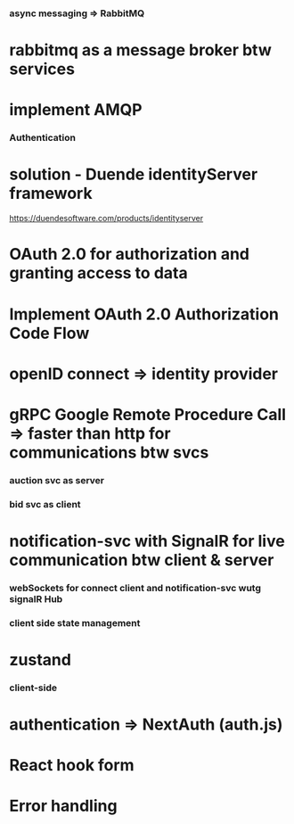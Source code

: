 ### async messaging => RabbitMQ

# rabbitmq as a message broker btw services

# implement AMQP

### Authentication

# solution - Duende identityServer framework

https://duendesoftware.com/products/identityserver

# OAuth 2.0 for authorization and granting access to data

# Implement OAuth 2.0 Authorization Code Flow

# openID connect => identity provider

# gRPC Google Remote Procedure Call => faster than http for communications btw svcs

### auction svc as server

### bid svc as client

# notification-svc with SignalR for live communication btw client & server

### webSockets for connect client and notification-svc wutg signalR Hub

### client side state management

# zustand

### client-side

# authentication => NextAuth (auth.js)

# React hook form

# Error handling
